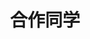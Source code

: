 ---
layout: profiles
permalink: /people_master_alumni/
title: 合作同学
description: 已毕业硕士生
nav: false
nav_order: 6

profiles:
  # if you want to include more than one profile, just replicate the following block
  # and create one content file for each profile inside _pages/
  - align: left
    image: people_pics/linghui_diao_tanpang.jpg
    content: people/linghui_diao_tanpang.md
    image_circular: false # crops the image to make it circular
    more_info: >
      <p>成为硕导前合作过的硕士生，由于种种原因没能一起走到最后，道一声“抱歉”，送上祝福</p>
  - align: right
    image: people_pics/zhihui_yuquan_lidan.jpg
    content: people/zhihui_yuquan_lidan.md
    image_circular: false # crops the image to make it circular
    more_info: >
      <p>成为硕导前合作过的硕士生，由于种种原因没能一起走到最后，道一声“抱歉”，送上祝福</p>

---